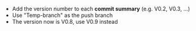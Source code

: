 <ul>
  <li>Add the version number to each <b>commit summary</b> (e.g. V0.2, V0.3, ...)</li>
  <li>Use "Temp-branch" as the push branch</li>
  <li>The version now is V0.8, use V0.9 instead</li>
</ul>
